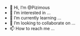 - 👋 Hi, I’m @Pizimous
- 👀 I’m interested in ...
- 🌱 I’m currently learning ...
- 💞️ I’m looking to collaborate on ...
- 📫 How to reach me ...

<!---
Pizimous/Pizimous is a ✨ special ✨ repository because its `README.md` (this file) appears on your GitHub profile.
You can click the Preview link to take a look at your changes.
--->
